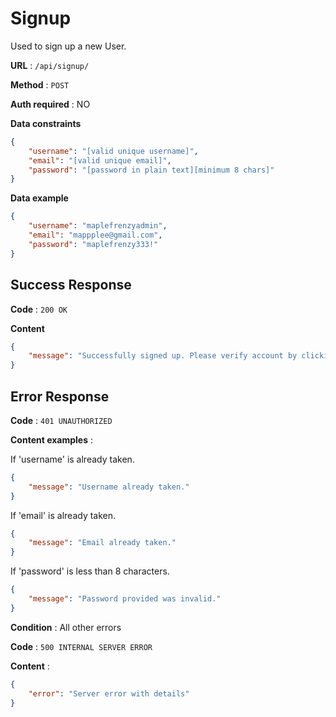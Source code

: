 # Signup

Used to sign up a new User.

**URL** : `/api/signup/`

**Method** : `POST`

**Auth required** : NO

**Data constraints**

```json
{
    "username": "[valid unique username]",
    "email": "[valid unique email]",
    "password": "[password in plain text][minimum 8 chars]"
}
```

**Data example**

```json
{
    "username": "maplefrenzyadmin",
    "email": "mappplee@gmail.com",
    "password": "maplefrenzy333!"
}
```

## Success Response

**Code** : `200 OK`

**Content**

```json
{
    "message": "Successfully signed up. Please verify account by clicking the link in the email."
}
```

## Error Response

**Code** : `401 UNAUTHORIZED`

**Content examples** :

If 'username' is already taken.

```json
{
    "message": "Username already taken."
}
```

If 'email' is already taken.

```json
{
    "message": "Email already taken."
}
```

If 'password' is less than 8 characters.

```json
{
    "message": "Password provided was invalid."
}
```

**Condition** : All other errors

**Code** : `500 INTERNAL SERVER ERROR`

**Content** :

```json
{
    "error": "Server error with details"
}
```